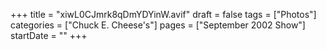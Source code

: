 +++
title = "xiwL0CJmrk8qDmYDYinW.avif"
draft = false
tags = ["Photos"]
categories = ["Chuck E. Cheese's"]
pages = ["September 2002 Show"]
startDate = ""
+++
